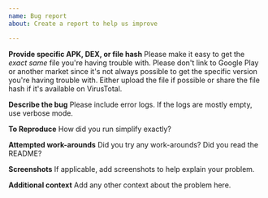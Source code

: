 ```yaml
---
name: Bug report
about: Create a report to help us improve

---
```


**Provide specific APK, DEX, or file hash**
Please make it easy to get the _exact same_ file you're having trouble with. Please don't link to Google Play or another market since it's not always possible to get the specific version you're having trouble with. Either upload the file if possible or share the file hash if it's available on VirusTotal.

**Describe the bug**
Please include error logs. If the logs are mostly empty, use verbose mode.

**To Reproduce**
How did you run simplify exactly?

**Attempted work-arounds**
Did you try any work-arounds? Did you read the README?

**Screenshots**
If applicable, add screenshots to help explain your problem.

**Additional context**
Add any other context about the problem here.
